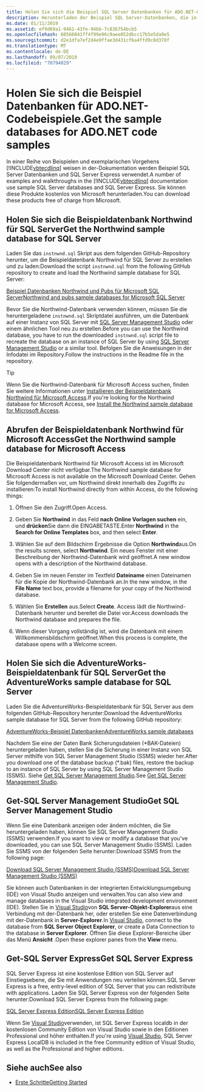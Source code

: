 ```yaml
---
title: Holen Sie sich die Beispiel SQL Server Datenbanken für ADO.NET-Codebeispiele.
description: Herunterladen der Beispiel SQL Server-Datenbanken, die in den Codebeispielen in der ADO.NET-Dokumentation verwendet werden, sowie SQL Server und Verwaltungs Tools
ms.date: 01/11/2019
ms.assetid: ef9d69a1-9461-43fe-94bb-7c836754bcb5
ms.openlocfilehash: 60566041ff4f99e96c9aee052dbcc17b5e5da9e5
ms.sourcegitcommit: d2e1dfa7ef2d4e9ffae3d431cf6a4ffd9c8d378f
ms.translationtype: MT
ms.contentlocale: de-DE
ms.lasthandoff: 09/07/2019
ms.locfileid: "70794029"
---
```

# <a name="get-the-sample-databases-for-adonet-code-samples"></a><span data-ttu-id="2e8fc-103">Holen Sie sich die Beispiel Datenbanken für ADO.NET-Codebeispiele.</span><span class="sxs-lookup"><span data-stu-id="2e8fc-103">Get the sample databases for ADO.NET code samples</span></span>

<span data-ttu-id="2e8fc-104">In einer Reihe von Beispielen und exemplarischen Vorgehens [!INCLUDE[vbtecdlinq](../../../../../../includes/vbtecdlinq-md.md)] weisen in der-Dokumentation werden Beispiel SQL Server Datenbanken und SQL Server Express verwendet.</span><span class="sxs-lookup"><span data-stu-id="2e8fc-104">A number of examples and walkthroughs in the [!INCLUDE[vbtecdlinq](../../../../../../includes/vbtecdlinq-md.md)] documentation use sample SQL Server databases and SQL Server Express.</span></span> <span data-ttu-id="2e8fc-105">Sie können diese Produkte kostenlos von Microsoft herunterladen.</span><span class="sxs-lookup"><span data-stu-id="2e8fc-105">You can download these products free of charge from Microsoft.</span></span>

## <a name="get-the-northwind-sample-database-for-sql-server"></a><span data-ttu-id="2e8fc-106">Holen Sie sich die Beispieldatenbank Northwind für SQL Server</span><span class="sxs-lookup"><span data-stu-id="2e8fc-106">Get the Northwind sample database for SQL Server</span></span>

<span data-ttu-id="2e8fc-107">Laden Sie das `instnwnd.sql` Skript aus dem folgenden GitHub-Repository herunter, um die Beispieldatenbank Northwind für SQL Server zu erstellen und zu laden:</span><span class="sxs-lookup"><span data-stu-id="2e8fc-107">Download the script `instnwnd.sql` from the following GitHub repository to create and load the Northwind sample database for SQL Server:</span></span>

[<span data-ttu-id="2e8fc-108">Beispiel Datenbanken Northwind und Pubs für Microsoft SQL Server</span><span class="sxs-lookup"><span data-stu-id="2e8fc-108">Northwind and pubs sample databases for Microsoft SQL Server</span></span>](https://github.com/Microsoft/sql-server-samples/tree/master/samples/databases/northwind-pubs)

<span data-ttu-id="2e8fc-109">Bevor Sie die Northwind-Datenbank verwenden können, müssen Sie die heruntergeladene `instnwnd.sql` Skriptdatei ausführen, um die Datenbank auf einer Instanz von SQL Server mit [SQL Server Management Studio](#get_ssms) oder einem ähnlichen Tool neu zu erstellen.</span><span class="sxs-lookup"><span data-stu-id="2e8fc-109">Before you can use the Northwind database, you have to run the downloaded `instnwnd.sql` script file to recreate the database on an instance of SQL Server by using [SQL Server Management Studio](#get_ssms) or a similar tool.</span></span> <span data-ttu-id="2e8fc-110">Befolgen Sie die Anweisungen in der Infodatei im Repository.</span><span class="sxs-lookup"><span data-stu-id="2e8fc-110">Follow the instructions in the Readme file in the repository.</span></span>

> [!TIP]
> <span data-ttu-id="2e8fc-111">Wenn Sie die Northwind-Datenbank für Microsoft Access suchen, finden Sie weitere Informationen unter [Installieren der Beispieldatenbank Northwind für Microsoft Access](#northwind_access).</span><span class="sxs-lookup"><span data-stu-id="2e8fc-111">If you're looking for the Northwind database for Microsoft Access, see [Install the Northwind sample database for Microsoft Access](#northwind_access).</span></span>

## <a name="northwind_access"></a><span data-ttu-id="2e8fc-112">Abrufen der Beispieldatenbank Northwind für Microsoft Access</span><span class="sxs-lookup"><span data-stu-id="2e8fc-112">Get the Northwind sample database for Microsoft Access</span></span>

<span data-ttu-id="2e8fc-113">Die Beispieldatenbank Northwind für Microsoft Access ist im Microsoft Download Center nicht verfügbar.</span><span class="sxs-lookup"><span data-stu-id="2e8fc-113">The Northwind sample database for Microsoft Access is not available on the Microsoft Download Center.</span></span> <span data-ttu-id="2e8fc-114">Gehen Sie folgendermaßen vor, um Northwind direkt innerhalb des Zugriffs zu installieren:</span><span class="sxs-lookup"><span data-stu-id="2e8fc-114">To install Northwind directly from within Access, do the following things:</span></span>

1. <span data-ttu-id="2e8fc-115">Öffnen Sie den Zugriff.</span><span class="sxs-lookup"><span data-stu-id="2e8fc-115">Open Access.</span></span>

1. <span data-ttu-id="2e8fc-116">Geben Sie **Northwind** in das Feld **nach Online Vorlagen suchen** ein, und **drücken**Sie dann die EINGABETASTE.</span><span class="sxs-lookup"><span data-stu-id="2e8fc-116">Enter **Northwind** in the **Search for Online Templates** box, and then select **Enter**.</span></span>

1. <span data-ttu-id="2e8fc-117">Wählen Sie auf dem Bildschirm Ergebnisse die Option **Northwind**aus.</span><span class="sxs-lookup"><span data-stu-id="2e8fc-117">On the results screen, select **Northwind**.</span></span> <span data-ttu-id="2e8fc-118">Ein neues Fenster mit einer Beschreibung der Northwind-Datenbank wird geöffnet.</span><span class="sxs-lookup"><span data-stu-id="2e8fc-118">A new window opens with a description of the Northwind database.</span></span>

1. <span data-ttu-id="2e8fc-119">Geben Sie im neuen Fenster im Textfeld **Dateiname** einen Dateinamen für die Kopie der Northwind-Datenbank an.</span><span class="sxs-lookup"><span data-stu-id="2e8fc-119">In the new window, in the **File Name** text box, provide a filename for your copy of the Northwind database.</span></span>

1. <span data-ttu-id="2e8fc-120">Wählen Sie **Erstellen** aus.</span><span class="sxs-lookup"><span data-stu-id="2e8fc-120">Select **Create**.</span></span> <span data-ttu-id="2e8fc-121">Access lädt die Northwind-Datenbank herunter und bereitet die Datei vor.</span><span class="sxs-lookup"><span data-stu-id="2e8fc-121">Access downloads the Northwind database and prepares the file.</span></span>

1. <span data-ttu-id="2e8fc-122">Wenn dieser Vorgang vollständig ist, wird die Datenbank mit einem Willkommensbildschirm geöffnet.</span><span class="sxs-lookup"><span data-stu-id="2e8fc-122">When this process is complete, the database opens with a Welcome screen.</span></span>

## <a name="get-the-adventureworks-sample-database-for-sql-server"></a><span data-ttu-id="2e8fc-123">Holen Sie sich die AdventureWorks-Beispieldatenbank für SQL Server</span><span class="sxs-lookup"><span data-stu-id="2e8fc-123">Get the AdventureWorks sample database for SQL Server</span></span>

<span data-ttu-id="2e8fc-124">Laden Sie die AdventureWorks-Beispieldatenbank für SQL Server aus dem folgenden GitHub-Repository herunter:</span><span class="sxs-lookup"><span data-stu-id="2e8fc-124">Download the AdventureWorks sample database for SQL Server from the following GitHub repository:</span></span>

[<span data-ttu-id="2e8fc-125">AdventureWorks-Beispiel Datenbanken</span><span class="sxs-lookup"><span data-stu-id="2e8fc-125">AdventureWorks sample databases</span></span>](https://github.com/Microsoft/sql-server-samples/releases/tag/adventureworks)

<span data-ttu-id="2e8fc-126">Nachdem Sie eine der Daten Bank Sicherungsdateien (\*BAK-Dateien) heruntergeladen haben, stellen Sie die Sicherung in einer Instanz von SQL Server mithilfe von SQL Server Management Studio (SSMS) wieder her.</span><span class="sxs-lookup"><span data-stu-id="2e8fc-126">After you download one of the database backup (\*.bak) files, restore the backup to an instance of SQL Server by using SQL Server Management Studio (SSMS).</span></span> <span data-ttu-id="2e8fc-127">Siehe [Get SQL Server Management Studio](#get_ssms).</span><span class="sxs-lookup"><span data-stu-id="2e8fc-127">See [Get SQL Server Management Studio](#get_ssms).</span></span>

## <a name="get_ssms"></a><span data-ttu-id="2e8fc-128">Get-SQL Server Management Studio</span><span class="sxs-lookup"><span data-stu-id="2e8fc-128">Get SQL Server Management Studio</span></span>
<span data-ttu-id="2e8fc-129">Wenn Sie eine Datenbank anzeigen oder ändern möchten, die Sie heruntergeladen haben, können Sie SQL Server Management Studio (SSMS) verwenden.</span><span class="sxs-lookup"><span data-stu-id="2e8fc-129">If you want to view or modify a database that you've downloaded, you can use SQL Server Management Studio (SSMS).</span></span> <span data-ttu-id="2e8fc-130">Laden Sie SSMS von der folgenden Seite herunter:</span><span class="sxs-lookup"><span data-stu-id="2e8fc-130">Download SSMS from the following page:</span></span>

[<span data-ttu-id="2e8fc-131">Download SQL Server Management Studio (SSMS)</span><span class="sxs-lookup"><span data-stu-id="2e8fc-131">Download SQL Server Management Studio (SSMS)</span></span>](/sql/ssms/download-sql-server-management-studio-ssms) 

<span data-ttu-id="2e8fc-132">Sie können auch Datenbanken in der integrierten Entwicklungsumgebung (IDE) von Visual Studio anzeigen und verwalten.</span><span class="sxs-lookup"><span data-stu-id="2e8fc-132">You can also view and manage databases in the Visual Studio integrated development environment (IDE).</span></span> <span data-ttu-id="2e8fc-133">Stellen Sie in [Visual Studio](https://www.visualstudio.com/downloads/?utm_medium=microsoft&utm_source=docs.microsoft.com&utm_campaign=button+cta&utm_content=download+vs2017)von **SQL Server-Objekt-Explorer**aus eine Verbindung mit der-Datenbank her, oder erstellen Sie eine Datenverbindung mit der-Datenbank in **Server-Explorer**.</span><span class="sxs-lookup"><span data-stu-id="2e8fc-133">In [Visual Studio](https://www.visualstudio.com/downloads/?utm_medium=microsoft&utm_source=docs.microsoft.com&utm_campaign=button+cta&utm_content=download+vs2017), connect to the database from **SQL Server Object Explorer**, or create a Data Connection to the database in **Server Explorer**.</span></span> <span data-ttu-id="2e8fc-134">Öffnen Sie diese Explorer-Bereiche über das Menü **Ansicht** .</span><span class="sxs-lookup"><span data-stu-id="2e8fc-134">Open these explorer panes from the **View** menu.</span></span>

## <a name="get_sql"></a><span data-ttu-id="2e8fc-135">Get-SQL Server Express</span><span class="sxs-lookup"><span data-stu-id="2e8fc-135">Get SQL Server Express</span></span>

<span data-ttu-id="2e8fc-136">SQL Server Express ist eine kostenlose Edition von SQL Server auf Einstiegsebene, die Sie mit Anwendungen neu verteilen können.</span><span class="sxs-lookup"><span data-stu-id="2e8fc-136">SQL Server Express is a free, entry-level edition of SQL Server that you can redistribute with applications.</span></span> <span data-ttu-id="2e8fc-137">Laden Sie SQL Server Express von der folgenden Seite herunter:</span><span class="sxs-lookup"><span data-stu-id="2e8fc-137">Download SQL Server Express from the following page:</span></span>
  
[<span data-ttu-id="2e8fc-138">SQL Server Express Edition</span><span class="sxs-lookup"><span data-stu-id="2e8fc-138">SQL Server Express Edition</span></span>](https://www.microsoft.com/sql-server/sql-server-editions-express)

<span data-ttu-id="2e8fc-139">Wenn Sie [Visual Studio](https://www.visualstudio.com/downloads/?utm_medium=microsoft&utm_source=docs.microsoft.com&utm_campaign=button+cta&utm_content=download+vs2017)verwenden, ist SQL Server Express localdb in der kostenlosen Community Edition von Visual Studio sowie in den Editionen Professional und höher enthalten.</span><span class="sxs-lookup"><span data-stu-id="2e8fc-139">If you're using [Visual Studio](https://www.visualstudio.com/downloads/?utm_medium=microsoft&utm_source=docs.microsoft.com&utm_campaign=button+cta&utm_content=download+vs2017), SQL Server Express LocalDB is included in the free Community edition of Visual Studio, as well as the Professional and higher editions.</span></span>  

## <a name="see-also"></a><span data-ttu-id="2e8fc-140">Siehe auch</span><span class="sxs-lookup"><span data-stu-id="2e8fc-140">See also</span></span>

- [<span data-ttu-id="2e8fc-141">Erste Schritte</span><span class="sxs-lookup"><span data-stu-id="2e8fc-141">Getting Started</span></span>](getting-started.md)
